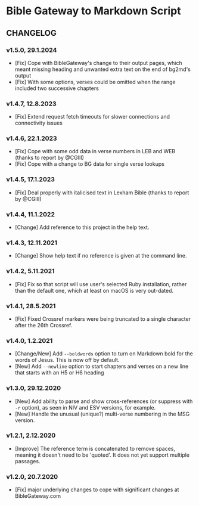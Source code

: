 # Bible Gateway to Markdown Script

## CHANGELOG

### v1.5.0, 29.1.2024
- [Fix] Cope with BibleGateway's change to their output pages, which meant missing heading and unwanted extra text on the end of bg2md's output
- [Fix] With some options, verses could be omitted when the range included two successive chapters

### v1.4.7, 12.8.2023
- [Fix] Extend request fetch timeouts for slower connections and connectivity issues

### v1.4.6, 22.1.2023
- [Fix] Cope with some odd data in verse numbers in LEB and WEB (thanks to report by @CGIII)
- [Fix] Cope with a change to BG data for single verse lookups

### v1.4.5, 17.1.2023
- [Fix] Deal properly with italicised text in Lexham Bible (thanks to report by @CGIII)

### v1.4.4, 11.1.2022
- [Change] Add reference to this project in the help text.

### v1.4.3, 12.11.2021
- [Change] Show help text if no reference is given at the command line.

### v1.4.2, 5.11.2021
- [Fix] Fix so that script will use user's selected Ruby installation, rather than the default one, which at least on macOS is very out-dated.

### v1.4.1, 28.5.2021
- [Fix] Fixed Crossref markers were being truncated to a single character after the 26th Crossref.

### v1.4.0, 1.2.2021
- [Change/New] Add `--boldwords` option to turn on Markdown bold for the words of Jesus. This is now off by default.
- [New] Add `--newline` option to start chapters and verses on a new line that starts with an H5 or H6 heading

### v1.3.0, 29.12.2020
- [New] Add ability to parse and show cross-references (or suppress with `-r` option), as seen in NIV and ESV versions, for example.
- [New] Handle the unusual (unique?) multi-verse numbering in the MSG version.

### v1.2.1, 2.12.2020
- [Improve] The reference term is concatenated to remove spaces, meaning it doesn't need to be 'quoted'. It does not yet support multiple passages.

### v1.2.0, 20.7.2020
- [Fix] major underlying changes to cope with significant changes at BibleGateway.com

